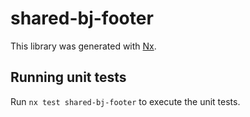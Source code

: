 # shared-bj-footer

This library was generated with [Nx](https://nx.dev).

## Running unit tests

Run `nx test shared-bj-footer` to execute the unit tests.
